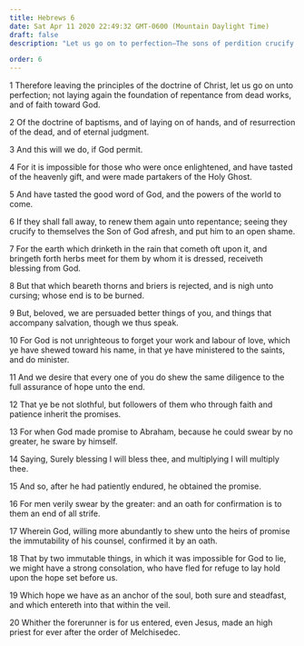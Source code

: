 ```yaml
---
title: Hebrews 6
date: Sat Apr 11 2020 22:49:32 GMT-0600 (Mountain Daylight Time)
draft: false
description: "Let us go on to perfection—The sons of perdition crucify Christ anew—God swears with an oath that the faithful will be saved."

order: 6
---
```

    
1 Therefore leaving the principles of the doctrine of Christ, let us go on unto perfection; not laying again the foundation of repentance from dead works, and of faith toward God.

2 Of the doctrine of baptisms, and of laying on of hands, and of resurrection of the dead, and of eternal judgment.

3 And this will we do, if God permit.

4 For it is impossible for those who were once enlightened, and have tasted of the heavenly gift, and were made partakers of the Holy Ghost.

5 And have tasted the good word of God, and the powers of the world to come.

6 If they shall fall away, to renew them again unto repentance; seeing they crucify to themselves the Son of God afresh, and put him to an open shame.

7 For the earth which drinketh in the rain that cometh oft upon it, and bringeth forth herbs meet for them by whom it is dressed, receiveth blessing from God.

8 But that which beareth thorns and briers is rejected, and is nigh unto cursing; whose end is to be burned.

9 But, beloved, we are persuaded better things of you, and things that accompany salvation, though we thus speak.

10 For God is not unrighteous to forget your work and labour of love, which ye have shewed toward his name, in that ye have ministered to the saints, and do minister.

11 And we desire that every one of you do shew the same diligence to the full assurance of hope unto the end.

12 That ye be not slothful, but followers of them who through faith and patience inherit the promises.

13 For when God made promise to Abraham, because he could swear by no greater, he sware by himself.

14 Saying, Surely blessing I will bless thee, and multiplying I will multiply thee.

15 And so, after he had patiently endured, he obtained the promise.

16 For men verily swear by the greater: and an oath for confirmation is to them an end of all strife.

17 Wherein God, willing more abundantly to shew unto the heirs of promise the immutability of his counsel, confirmed it by an oath.

18 That by two immutable things, in which it was impossible for God to lie, we might have a strong consolation, who have fled for refuge to lay hold upon the hope set before us.

19 Which hope we have as an anchor of the soul, both sure and steadfast, and which entereth into that within the veil.

20 Whither the forerunner is for us entered, even Jesus, made an high priest for ever after the order of Melchisedec.

